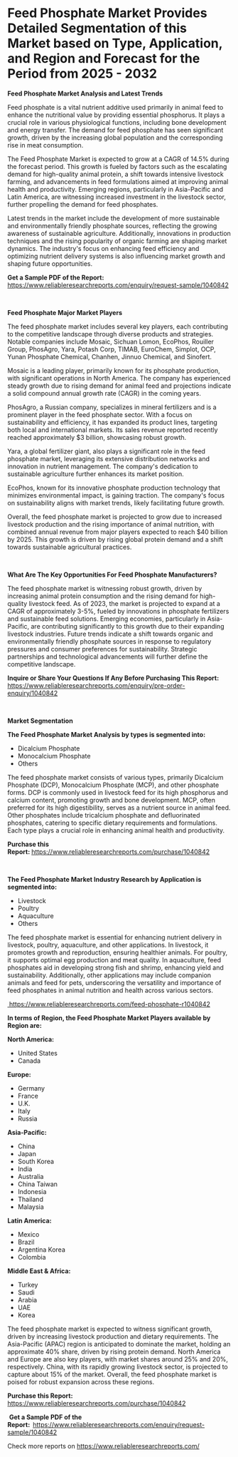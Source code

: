 <p><h1>Feed Phosphate Market Provides Detailed Segmentation of this Market based on Type, Application, and Region and Forecast for the Period from 2025 - 2032</h1></p><p><strong>Feed Phosphate Market Analysis and Latest Trends</strong></p>
<p><p>Feed phosphate is a vital nutrient additive used primarily in animal feed to enhance the nutritional value by providing essential phosphorus. It plays a crucial role in various physiological functions, including bone development and energy transfer. The demand for feed phosphate has seen significant growth, driven by the increasing global population and the corresponding rise in meat consumption. </p><p>The Feed Phosphate Market is expected to grow at a CAGR of 14.5% during the forecast period. This growth is fueled by factors such as the escalating demand for high-quality animal protein, a shift towards intensive livestock farming, and advancements in feed formulations aimed at improving animal health and productivity. Emerging regions, particularly in Asia-Pacific and Latin America, are witnessing increased investment in the livestock sector, further propelling the demand for feed phosphates.</p><p>Latest trends in the market include the development of more sustainable and environmentally friendly phosphate sources, reflecting the growing awareness of sustainable agriculture. Additionally, innovations in production techniques and the rising popularity of organic farming are shaping market dynamics. The industry's focus on enhancing feed efficiency and optimizing nutrient delivery systems is also influencing market growth and shaping future opportunities.</p></p>
<p><strong>Get a Sample PDF of the Report:&nbsp;</strong> <a href="https://www.reliableresearchreports.com/enquiry/request-sample/1040842?utm_campaign=3020&utm_medium=2&utm_source=Github&utm_content=ia&utm_term=02042025&utm_id=feed-phosphate">https://www.reliableresearchreports.com/enquiry/request-sample/1040842</a></p>
<p>&nbsp;</p>
<p><strong>Feed Phosphate Major Market Players</strong></p>
<p><p>The feed phosphate market includes several key players, each contributing to the competitive landscape through diverse products and strategies. Notable companies include Mosaic, Sichuan Lomon, EcoPhos, Rouiller Group, PhosAgro, Yara, Potash Corp, TIMAB, EuroChem, Simplot, OCP, Yunan Phosphate Chemical, Chanhen, Jinnuo Chemical, and Sinofert.</p><p>Mosaic is a leading player, primarily known for its phosphate production, with significant operations in North America. The company has experienced steady growth due to rising demand for animal feed and projections indicate a solid compound annual growth rate (CAGR) in the coming years.</p><p>PhosAgro, a Russian company, specializes in mineral fertilizers and is a prominent player in the feed phosphate sector. With a focus on sustainability and efficiency, it has expanded its product lines, targeting both local and international markets. Its sales revenue reported recently reached approximately $3 billion, showcasing robust growth.</p><p>Yara, a global fertilizer giant, also plays a significant role in the feed phosphate market, leveraging its extensive distribution networks and innovation in nutrient management. The company's dedication to sustainable agriculture further enhances its market position.</p><p>EcoPhos, known for its innovative phosphate production technology that minimizes environmental impact, is gaining traction. The company's focus on sustainability aligns with market trends, likely facilitating future growth.</p><p>Overall, the feed phosphate market is projected to grow due to increased livestock production and the rising importance of animal nutrition, with combined annual revenue from major players expected to reach $40 billion by 2025. This growth is driven by rising global protein demand and a shift towards sustainable agricultural practices.</p></p>
<p>&nbsp;</p>
<p><strong>What Are The Key Opportunities For Feed Phosphate Manufacturers?</strong></p>
<p><p>The feed phosphate market is witnessing robust growth, driven by increasing animal protein consumption and the rising demand for high-quality livestock feed. As of 2023, the market is projected to expand at a CAGR of approximately 3-5%, fueled by innovations in phosphate fertilizers and sustainable feed solutions. Emerging economies, particularly in Asia-Pacific, are contributing significantly to this growth due to their expanding livestock industries. Future trends indicate a shift towards organic and environmentally friendly phosphate sources in response to regulatory pressures and consumer preferences for sustainability. Strategic partnerships and technological advancements will further define the competitive landscape.</p></p>
<p><strong>Inquire or Share Your Questions If Any Before Purchasing This Report:</strong> <a href="https://www.reliableresearchreports.com/enquiry/pre-order-enquiry/1040842?utm_campaign=3020&utm_medium=2&utm_source=Github&utm_content=ia&utm_term=02042025&utm_id=feed-phosphate">https://www.reliableresearchreports.com/enquiry/pre-order-enquiry/1040842</a></p>
<p>&nbsp;</p>
<p><strong>Market Segmentation</strong></p>
<p><strong>The Feed Phosphate Market Analysis by types is segmented into:</strong></p>
<p><ul><li>Dicalcium Phosphate</li><li>Monocalcium Phosphate</li><li>Others</li></ul></p>
<p><p>The feed phosphate market consists of various types, primarily Dicalcium Phosphate (DCP), Monocalcium Phosphate (MCP), and other phosphate forms. DCP is commonly used in livestock feed for its high phosphorus and calcium content, promoting growth and bone development. MCP, often preferred for its high digestibility, serves as a nutrient source in animal feed. Other phosphates include tricalcium phosphate and defluorinated phosphates, catering to specific dietary requirements and formulations. Each type plays a crucial role in enhancing animal health and productivity.</p></p>
<p><strong>Purchase this Report:&nbsp;</strong><a href="https://www.reliableresearchreports.com/purchase/1040842?utm_campaign=3020&utm_medium=2&utm_source=Github&utm_content=ia&utm_term=02042025&utm_id=feed-phosphate">https://www.reliableresearchreports.com/purchase/1040842</a></p>
<p>&nbsp;</p>
<p><strong>The Feed Phosphate Market Industry Research by Application is segmented into:</strong></p>
<p><ul><li>Livestock</li><li>Poultry</li><li>Aquaculture</li><li>Others</li></ul></p>
<p><p>The feed phosphate market is essential for enhancing nutrient delivery in livestock, poultry, aquaculture, and other applications. In livestock, it promotes growth and reproduction, ensuring healthier animals. For poultry, it supports optimal egg production and meat quality. In aquaculture, feed phosphates aid in developing strong fish and shrimp, enhancing yield and sustainability. Additionally, other applications may include companion animals and feed for pets, underscoring the versatility and importance of feed phosphates in animal nutrition and health across various sectors.</p></p>
<p><a href="https://www.reliableresearchreports.com/feed-phosphate-r1040842?utm_campaign=3020&utm_medium=2&utm_source=Github&utm_content=ia&utm_term=02042025&utm_id=feed-phosphate">&nbsp;https://www.reliableresearchreports.com/feed-phosphate-r1040842</a></p>
<p><strong>In terms of Region, the Feed Phosphate Market Players available by Region are:</strong></p>
<p>
    <p> <strong> North America: </strong>
        <ul>
            <li>United States</li>
            <li>Canada</li>
        </ul>
        </p> 
    <p> <strong> Europe: </strong>
        <ul>
            <li>Germany</li>
            <li>France</li>
            <li>U.K.</li>
            <li>Italy</li>
            <li>Russia</li>
        </ul>
        </p> 
    <p> <strong> Asia-Pacific: </strong>
        <ul>
            <li>China</li>
            <li>Japan</li>
            <li>South Korea</li>
            <li>India</li>
            <li>Australia</li>
            <li>China Taiwan</li>
            <li>Indonesia</li>
            <li>Thailand</li>
            <li>Malaysia</li>
        </ul>
        </p> 
    <p> <strong> Latin America: </strong>
        <ul>
            <li>Mexico</li>
            <li>Brazil</li>
            <li>Argentina Korea</li>
            <li>Colombia</li>
        </ul>
        </p> 
    <p> <strong> Middle East & Africa: </strong>
        <ul>
            <li>Turkey</li>
            <li>Saudi</li>
            <li>Arabia</li>
            <li>UAE</li>
            <li>Korea</li>
        </ul>
    </p>
    </p>
<p><p>The feed phosphate market is expected to witness significant growth, driven by increasing livestock production and dietary requirements. The Asia-Pacific (APAC) region is anticipated to dominate the market, holding an approximate 40% share, driven by rising protein demand. North America and Europe are also key players, with market shares around 25% and 20%, respectively. China, with its rapidly growing livestock sector, is projected to capture about 15% of the market. Overall, the feed phosphate market is poised for robust expansion across these regions.</p></p>
<p><strong>Purchase this Report: </strong><a href="https://www.reliableresearchreports.com/purchase/1040842?utm_campaign=3020&utm_medium=2&utm_source=Github&utm_content=ia&utm_term=02042025&utm_id=feed-phosphate">https://www.reliableresearchreports.com/purchase/1040842</a></p>
<p>&nbsp;<strong>Get a Sample PDF of the Report:&nbsp;&nbsp;</strong><a href="https://www.reliableresearchreports.com/enquiry/request-sample/1040842?utm_campaign=3020&utm_medium=2&utm_source=Github&utm_content=ia&utm_term=02042025&utm_id=feed-phosphate">https://www.reliableresearchreports.com/enquiry/request-sample/1040842</a></p>
<p><strong></strong></p>
<p>Check more reports on <a href="https://www.reliableresearchreports.com/?utm_campaign=3020&utm_medium=2&utm_source=Github&utm_content=ia&utm_term=02042025&utm_id=feed-phosphate">https://www.reliableresearchreports.com/</a></p>